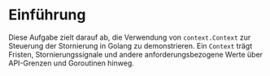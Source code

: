 # Einführung

Diese Aufgabe zielt darauf ab, die Verwendung von `context.Context` zur Steuerung der Stornierung in Golang zu demonstrieren. Ein `Context` trägt Fristen, Stornierungssignale und andere anforderungsbezogene Werte über API-Grenzen und Goroutinen hinweg.
